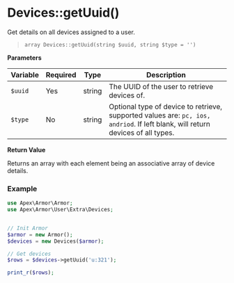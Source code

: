 
# Devices::getUuid()

Get details on all devices assigned to a user.

> `array Devices::getUuid(string $uuid, string $type = '')`

**Parameters**

Variable | Required | Type | Description
------------- |------------- |------------- |------------- 
`$uuid` | Yes | string | The UUID of the user to retrieve devices of.
`$type` | No | string | Optional type of device to retrieve, supported values are: `pc, ios, andriod`.  If left blank, will return devices of all types.


**Return Value**

Returns an array with each element being an associative array of device details.


### Example

~~~php
use Apex\Armor\Armor;
use Apex\Armor\User\Extra\Devices;


// Init Armor
$armor = new Armor();
$devices = new Devices($armor);

// Get devices 
$rows = $devices->getUuid('u:321');

print_r($rows);
~~~


